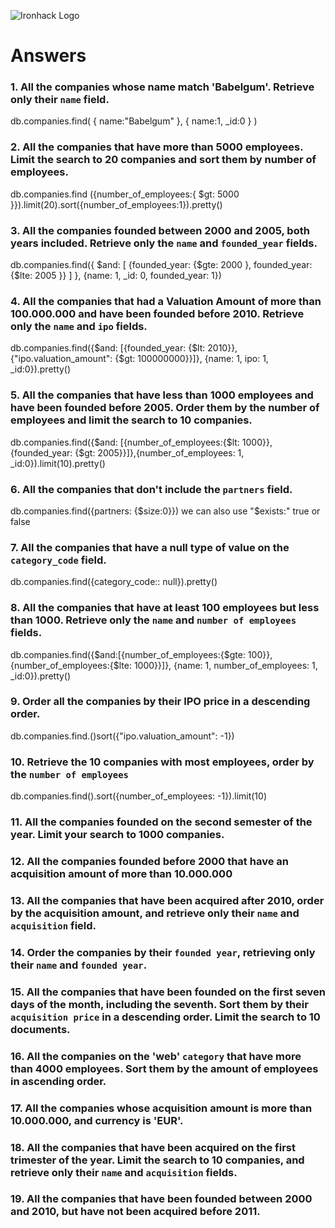 ![Ironhack Logo](https://i.imgur.com/1QgrNNw.png)

# Answers

### 1. All the companies whose name match 'Babelgum'. Retrieve only their `name` field.

db.companies.find( { name:"Babelgum" }, { name:1, _id:0 } )

### 2. All the companies that have more than 5000 employees. Limit the search to 20 companies and sort them by **number of employees**.

db.companies.find ({number_of_employees:{ $gt: 5000 }}).limit(20).sort({number_of_employees:1}).pretty()


### 3. All the companies founded between 2000 and 2005, both years included. Retrieve only the `name` and `founded_year` fields.

db.companies.find({ $and: [ {founded_year: {$gte: 2000 }, founded_year: {$lte: 2005 }} ] }, {name: 1, _id: 0, founded_year: 1})

### 4. All the companies that had a Valuation Amount of more than 100.000.000 and have been founded before 2010. Retrieve only the `name` and `ipo` fields.

db.companies.find({$and: [{founded_year: {$lt: 2010}}, {"ipo.valuation_amount": {$gt: 100000000}}]}, {name: 1, ipo: 1, _id:0}).pretty()

### 5. All the companies that have less than 1000 employees and have been founded before 2005. Order them by the number of employees and limit the search to 10 companies.

db.companies.find({$and: [{number_of_employees:{$lt: 1000}},{founded_year: {$gt: 2005}}]},{number_of_employees: 1, _id:0}).limit(10).pretty()


### 6. All the companies that don't include the `partners` field.

db.companies.find({partners: {$size:0}})
we can also use "$exists:" true or false

### 7. All the companies that have a null type of value on the `category_code` field.

db.companies.find({category_code:: null}).pretty()

### 8. All the companies that have at least 100 employees but less than 1000. Retrieve only the `name` and `number of employees` fields.

db.companies.find({$and:[{number_of_employees:{$gte: 100}},{number_of_employees:{$lte: 1000}}]}, {name: 1, number_of_employees: 1,  _id:0}).pretty()

### 9. Order all the companies by their IPO price in a descending order.

db.companies.find.()sort({"ipo.valuation_amount": -1}) 

### 10. Retrieve the 10 companies with most employees, order by the `number of employees`

db.companies.find().sort({number_of_employees: -1}).limit(10)

### 11. All the companies founded on the second semester of the year. Limit your search to 1000 companies.

<!-- Your Code Goes Here -->

### 12. All the companies founded before 2000 that have an acquisition amount of more than 10.000.000

<!-- Your Code Goes Here -->

### 13. All the companies that have been acquired after 2010, order by the acquisition amount, and retrieve only their `name` and `acquisition` field.

<!-- Your Code Goes Here -->

### 14. Order the companies by their `founded year`, retrieving only their `name` and `founded year`.

<!-- Your Code Goes Here -->

### 15. All the companies that have been founded on the first seven days of the month, including the seventh. Sort them by their `acquisition price` in a descending order. Limit the search to 10 documents.

<!-- Your Code Goes Here -->

### 16. All the companies on the 'web' `category` that have more than 4000 employees. Sort them by the amount of employees in ascending order.

<!-- Your Code Goes Here -->

### 17. All the companies whose acquisition amount is more than 10.000.000, and currency is 'EUR'.

<!-- Your Code Goes Here -->

### 18. All the companies that have been acquired on the first trimester of the year. Limit the search to 10 companies, and retrieve only their `name` and `acquisition` fields.

<!-- Your Code Goes Here -->

### 19. All the companies that have been founded between 2000 and 2010, but have not been acquired before 2011.

<!-- Your Code Goes Here -->
